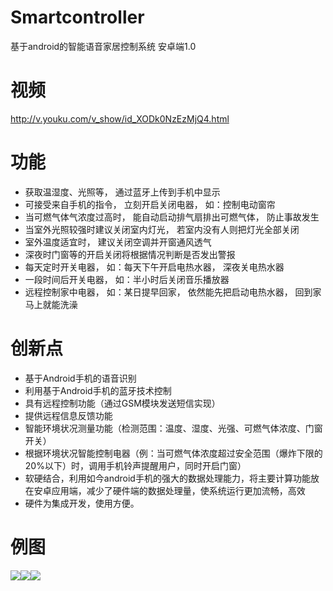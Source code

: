 # Smartcontroller
基于android的智能语音家居控制系统 安卓端1.0

# 视频
http://v.youku.com/v_show/id_XODk0NzEzMjQ4.html
# 功能 
- 获取温湿度、光照等， 通过蓝牙上传到手机中显示
- 可接受来自手机的指令， 立刻开启关闭电器， 如：控制电动窗帘
- 当可燃气体气浓度过高时， 能自动启动排气扇排出可燃气体， 防止事故发生
- 当室外光照较强时建议关闭室内灯光， 若室内没有人则把灯光全部关闭
- 室外温度适宜时， 建议关闭空调并开窗通风透气
- 深夜时门窗等的开启关闭将根据情况判断是否发出警报
- 每天定时开关电器， 如：每天下午开启电热水器， 深夜关电热水器
- 一段时间后开关电器， 如：半小时后关闭音乐播放器
- 远程控制家中电器， 如：某日提早回家， 依然能先把启动电热水器， 回到家马上就能洗澡

# 创新点 
- 基于Android手机的语音识别
- 利用基于Android手机的蓝牙技术控制
- 具有远程控制功能（通过GSM模块发送短信实现）
- 提供远程信息反馈功能
- 智能环境状况测量功能（检测范围：温度、湿度、光强、可燃气体浓度、门窗开关）
- 根据环境状况智能控制电器（例：当可燃气体浓度超过安全范围（爆炸下限的20%以下）时，调用手机铃声提醒用户，同时开启门窗）
- 软硬结合，利用如今android手机的强大的数据处理能力，将主要计算功能放在安卓应用端，减少了硬件端的数据处理量，使系统运行更加流畅，高效
- 硬件为集成开发，使用方便。

#  例图
![](http://i2.buimg.com/567571/c912c068beeb197e.png)![](http://i2.buimg.com/567571/bf1d90d89d8bdbc4.png)![](http://i2.buimg.com/567571/58c25141261ab4ad.png)
